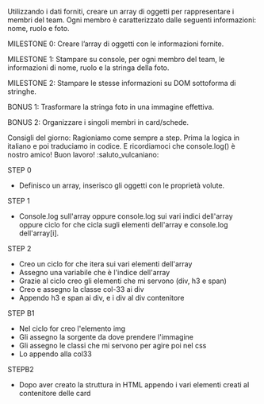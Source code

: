 Utilizzando i dati forniti, creare un array di oggetti per rappresentare i membri del team.
Ogni membro è caratterizzato dalle seguenti informazioni: nome, ruolo e foto.

MILESTONE 0:
Creare l’array di oggetti con le informazioni fornite.

MILESTONE 1:
Stampare su console, per ogni membro del team, le informazioni di nome, ruolo e la stringa della foto.

MILESTONE 2:
Stampare le stesse informazioni su DOM sottoforma di stringhe.

BONUS 1:
Trasformare la stringa foto in una immagine effettiva.

BONUS 2:
Organizzare i singoli membri in card/schede.

Consigli del giorno:
Ragioniamo come sempre a step.
Prima la logica in italiano e poi traduciamo in codice.
E ricordiamoci che console.log() è nostro amico!
Buon lavoro!
:saluto_vulcaniano:

STEP 0

- Definisco un array, inserisco gli oggetti con le proprietà volute.

STEP 1

- Console.log sull'array oppure console.log sui vari indici dell'array oppure ciclo for che cicla sugli elementi dell'array e console.log dell'array[i].

STEP 2

- Creo un ciclo for che itera sui vari elementi dell'array
- Assegno una variabile che è l'indice dell'array
- Grazie al ciclo creo gli elementi che mi servono (div, h3 e span)
- Creo e assegno la classe col-33 ai div
- Appendo h3 e span ai div, e i div al div contenitore

STEP B1

- Nel ciclo for creo l'elemento img
- Gli assegno la sorgente da dove prendere l'immagine
- Gli assegno le classi che mi servono per agire poi nel css
- Lo appendo alla col33

STEPB2

- Dopo aver creato la struttura in HTML appendo i vari elementi creati al contenitore delle card

